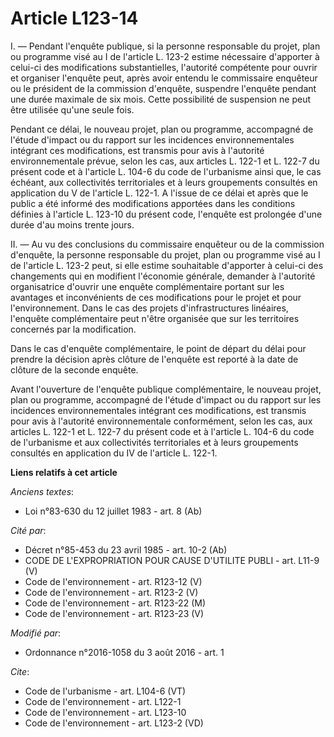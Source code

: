 # Article L123-14

I. ― Pendant l'enquête publique, si la personne responsable du projet, plan ou programme visé au I de l'article L. 123-2
estime nécessaire d'apporter à celui-ci des modifications substantielles, l'autorité compétente pour ouvrir et organiser
l'enquête peut, après avoir entendu le commissaire enquêteur ou le président de la commission d'enquête, suspendre l'enquête
pendant une durée maximale de six mois. Cette possibilité de suspension ne peut être utilisée qu'une seule fois. 

Pendant ce délai, le nouveau projet, plan ou programme, accompagné de l'étude d'impact ou du rapport sur les incidences
environnementales intégrant ces modifications, est transmis pour avis à l'autorité environnementale prévue, selon les cas,
aux articles L. 122-1 et L. 122-7 du présent code et à l'article L. 104-6 du code de l'urbanisme ainsi que, le cas échéant,
aux collectivités territoriales et à leurs groupements consultés en application du V de l'article L. 122-1. A l'issue de ce
délai et après que le public a été informé des modifications apportées dans les conditions définies à l'article L. 123-10 du
présent code, l'enquête est prolongée d'une durée d'au moins trente jours. 

II. ― Au vu des conclusions du commissaire enquêteur ou de la commission d'enquête, la personne responsable du projet, plan
ou programme visé au I de l'article L. 123-2 peut, si elle estime souhaitable d'apporter à celui-ci des changements qui en
modifient l'économie générale, demander à l'autorité organisatrice d'ouvrir une enquête complémentaire portant sur les
avantages et inconvénients de ces modifications pour le projet et pour l'environnement. Dans le cas des projets
d'infrastructures linéaires, l'enquête complémentaire peut n'être organisée que sur les territoires concernés par la
modification. 

Dans le cas d'enquête complémentaire, le point de départ du délai pour prendre la décision après clôture de l'enquête est
reporté à la date de clôture de la seconde enquête. 

Avant l'ouverture de l'enquête publique complémentaire, le nouveau projet, plan ou programme, accompagné de l'étude d'impact
ou du rapport sur les incidences environnementales intégrant ces modifications, est transmis pour avis à l'autorité
environnementale conformément, selon les cas, aux articles L. 122-1 et L. 122-7 du présent code et à l'article L. 104-6 du
code de l'urbanisme et aux collectivités territoriales et à leurs groupements consultés en application du IV de l'article L.
122-1.

**Liens relatifs à cet article**

_Anciens textes_:

  - Loi n°83-630 du 12 juillet 1983 - art. 8 (Ab)

_Cité par_:

  - Décret n°85-453 du 23 avril 1985 - art. 10-2 (Ab)
  - CODE DE L'EXPROPRIATION POUR CAUSE D'UTILITE PUBLI - art. L11-9 (V)
  - Code de l'environnement - art. R123-12 (V)
  - Code de l'environnement - art. R123-2 (V)
  - Code de l'environnement - art. R123-22 (M)
  - Code de l'environnement - art. R123-23 (V)

_Modifié par_:

  - Ordonnance n°2016-1058 du 3 août 2016 - art. 1

_Cite_:

  - Code de l'urbanisme - art. L104-6 (VT)
  - Code de l'environnement - art. L122-1
  - Code de l'environnement - art. L123-10
  - Code de l'environnement - art. L123-2 (VD)
